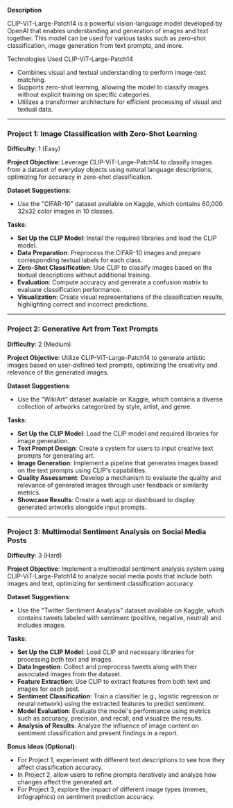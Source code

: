 **Description**

CLIP-ViT-Large-Patch14 is a powerful vision-language model developed by OpenAI that enables understanding and generation of images and text together. This model can be used for various tasks such as zero-shot classification, image generation from text prompts, and more. 

Technologies Used
CLIP-ViT-Large-Patch14

- Combines visual and textual understanding to perform image-text matching.
- Supports zero-shot learning, allowing the model to classify images without explicit training on specific categories.
- Utilizes a transformer architecture for efficient processing of visual and textual data.

---

### Project 1: Image Classification with Zero-Shot Learning
**Difficulty**: 1 (Easy)

**Project Objective**: Leverage CLIP-ViT-Large-Patch14 to classify images from a dataset of everyday objects using natural language descriptions, optimizing for accuracy in zero-shot classification.

**Dataset Suggestions**: 
- Use the "CIFAR-10" dataset available on Kaggle, which contains 60,000 32x32 color images in 10 classes.
  
**Tasks**:
- **Set Up the CLIP Model**: Install the required libraries and load the CLIP model.
- **Data Preparation**: Preprocess the CIFAR-10 images and prepare corresponding textual labels for each class.
- **Zero-Shot Classification**: Use CLIP to classify images based on the textual descriptions without additional training.
- **Evaluation**: Compute accuracy and generate a confusion matrix to evaluate classification performance.
- **Visualization**: Create visual representations of the classification results, highlighting correct and incorrect predictions.

---

### Project 2: Generative Art from Text Prompts
**Difficulty**: 2 (Medium)

**Project Objective**: Utilize CLIP-ViT-Large-Patch14 to generate artistic images based on user-defined text prompts, optimizing the creativity and relevance of the generated images.

**Dataset Suggestions**: 
- Use the "WikiArt" dataset available on Kaggle, which contains a diverse collection of artworks categorized by style, artist, and genre.

**Tasks**:
- **Set Up the CLIP Model**: Load the CLIP model and required libraries for image generation.
- **Text Prompt Design**: Create a system for users to input creative text prompts for generating art.
- **Image Generation**: Implement a pipeline that generates images based on the text prompts using CLIP's capabilities.
- **Quality Assessment**: Develop a mechanism to evaluate the quality and relevance of generated images through user feedback or similarity metrics.
- **Showcase Results**: Create a web app or dashboard to display generated artworks alongside input prompts.

---

### Project 3: Multimodal Sentiment Analysis on Social Media Posts
**Difficulty**: 3 (Hard)

**Project Objective**: Implement a multimodal sentiment analysis system using CLIP-ViT-Large-Patch14 to analyze social media posts that include both images and text, optimizing for sentiment classification accuracy.

**Dataset Suggestions**: 
- Use the "Twitter Sentiment Analysis" dataset available on Kaggle, which contains tweets labeled with sentiment (positive, negative, neutral) and includes images.

**Tasks**:
- **Set Up the CLIP Model**: Load CLIP and necessary libraries for processing both text and images.
- **Data Ingestion**: Collect and preprocess tweets along with their associated images from the dataset.
- **Feature Extraction**: Use CLIP to extract features from both text and images for each post.
- **Sentiment Classification**: Train a classifier (e.g., logistic regression or neural network) using the extracted features to predict sentiment.
- **Model Evaluation**: Evaluate the model's performance using metrics such as accuracy, precision, and recall, and visualize the results.
- **Analysis of Results**: Analyze the influence of image content on sentiment classification and present findings in a report.

**Bonus Ideas (Optional)**:
- For Project 1, experiment with different text descriptions to see how they affect classification accuracy.
- In Project 2, allow users to refine prompts iteratively and analyze how changes affect the generated art.
- For Project 3, explore the impact of different image types (memes, infographics) on sentiment prediction accuracy.

